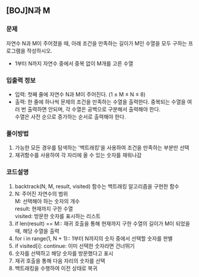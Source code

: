 ## [BOJ]N과 M

### 문제
자연수 N과 M이 주어졌을 때, 아래 조건을 만족하는 길이가 M인 수열을 모두 구하는 프로그램을 작성하시오.<br/>
- 1부터 N까지 자연수 중에서 중복 없이 M개를 고른 수열

### 입출력 정보
- 입력: 첫째 줄에 자연수 N과 M이 주어진다. (1 ≤ M ≤ N ≤ 8)
- 출력: 한 줄에 하나씩 문제의 조건을 만족하는 수열을 출력한다. 중복되는 수열을 여러 번 출력하면 안되며, 각 수열은 공백으로 구분해서 출력해야 한다. <br/>수열은 사전 순으로 증가하는 순서로 출력해야 한다.

### 풀이방법
1. 가능한 모든 경우를 탐색하는 '백트래킹'을 사용하여 조건을 만족하는 부분만 선택
2. 재귀함수를 사용하여 각 자리에 올 수 있는 숫자를 채워나감

### 코드설명
1. backtrack(N, M, result, visited) 함수는 백트래킹 알고리즘을 구현한 함수
2. N: 주어진 자연수의 범위<br/>
M: 선택해야 하는 숫자의 개수<br/>
result: 현재까지 구한 수열<br/>
visited: 방문한 숫자를 표시하는 리스트
3. if len(result) == M:: 재귀 호출을 통해 현재까지 구한 수열의 길이가 M이 되었을 때, 해당 수열을 출력
4. for i in range(1, N + 1):: 1부터 N까지의 숫자 중에서 선택할 숫자를 판별
5. if visited[i]: continue: 이미 선택한 숫자라면 건너뛰기
6. 숫자를 선택하고 해당 숫자를 방문했다고 표시
7. 재귀 호출을 통해 다음 자리의 숫자를 선택
8. 백트래킹을 수행하여 이전 상태로 복귀